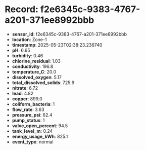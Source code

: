 # Record: f2e6345c-9383-4767-a201-371ee8992bbb

- **sensor_id**: f2e6345c-9383-4767-a201-371ee8992bbb
- **location**: Zone-1
- **timestamp**: 2025-05-23T02:38:23.236740
- **pH**: 6.65
- **turbidity**: 0.46
- **chlorine_residual**: 1.03
- **conductivity**: 196.8
- **temperature_C**: 20.0
- **dissolved_oxygen**: 5.17
- **total_dissolved_solids**: 725.9
- **nitrate**: 6.72
- **lead**: 4.82
- **copper**: 899.0
- **coliform_bacteria**: 1
- **flow_rate**: 3.63
- **pressure_psi**: 62.4
- **pump_status**: 1
- **valve_open_percent**: 94.5
- **tank_level_m**: 0.24
- **energy_usage_kWh**: 825.1
- **event_type**: normal